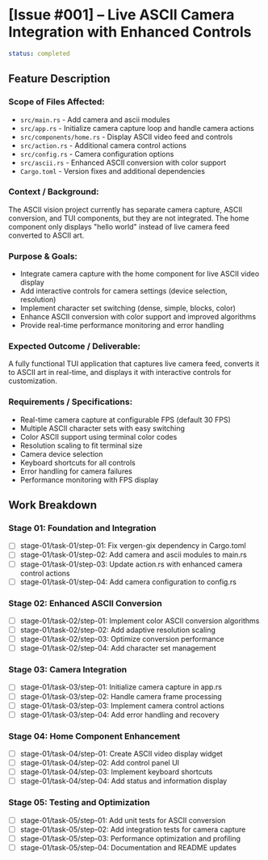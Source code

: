 # [Issue #001] – Live ASCII Camera Integration with Enhanced Controls

```yaml
status: completed
```

## Feature Description

### Scope of Files Affected:
- `src/main.rs` - Add camera and ascii modules
- `src/app.rs` - Initialize camera capture loop and handle camera actions
- `src/components/home.rs` - Display ASCII video feed and controls
- `src/action.rs` - Additional camera control actions
- `src/config.rs` - Camera configuration options
- `src/ascii.rs` - Enhanced ASCII conversion with color support
- `Cargo.toml` - Version fixes and additional dependencies

### Context / Background:
The ASCII vision project currently has separate camera capture, ASCII conversion, and TUI components, but they are not integrated. The home component only displays "hello world" instead of live camera feed converted to ASCII art.

### Purpose & Goals:
- Integrate camera capture with the home component for live ASCII video display
- Add interactive controls for camera settings (device selection, resolution)
- Implement character set switching (dense, simple, blocks, color)
- Enhance ASCII conversion with color support and improved algorithms
- Provide real-time performance monitoring and error handling

### Expected Outcome / Deliverable:
A fully functional TUI application that captures live camera feed, converts it to ASCII art in real-time, and displays it with interactive controls for customization.

### Requirements / Specifications:
- Real-time camera capture at configurable FPS (default 30 FPS)
- Multiple ASCII character sets with easy switching
- Color ASCII support using terminal color codes
- Resolution scaling to fit terminal size
- Camera device selection
- Keyboard shortcuts for all controls
- Error handling for camera failures
- Performance monitoring with FPS display

## Work Breakdown

### Stage 01: Foundation and Integration
- [ ] stage-01/task-01/step-01: Fix vergen-gix dependency in Cargo.toml
- [ ] stage-01/task-01/step-02: Add camera and ascii modules to main.rs
- [ ] stage-01/task-01/step-03: Update action.rs with enhanced camera control actions
- [ ] stage-01/task-01/step-04: Add camera configuration to config.rs

### Stage 02: Enhanced ASCII Conversion
- [ ] stage-01/task-02/step-01: Implement color ASCII conversion algorithms
- [ ] stage-01/task-02/step-02: Add adaptive resolution scaling
- [ ] stage-01/task-02/step-03: Optimize conversion performance
- [ ] stage-01/task-02/step-04: Add character set management

### Stage 03: Camera Integration
- [ ] stage-01/task-03/step-01: Initialize camera capture in app.rs
- [ ] stage-01/task-03/step-02: Handle camera frame processing
- [ ] stage-01/task-03/step-03: Implement camera control actions
- [ ] stage-01/task-03/step-04: Add error handling and recovery

### Stage 04: Home Component Enhancement
- [ ] stage-01/task-04/step-01: Create ASCII video display widget
- [ ] stage-01/task-04/step-02: Add control panel UI
- [ ] stage-01/task-04/step-03: Implement keyboard shortcuts
- [ ] stage-01/task-04/step-04: Add status and information display

### Stage 05: Testing and Optimization
- [ ] stage-01/task-05/step-01: Add unit tests for ASCII conversion
- [ ] stage-01/task-05/step-02: Add integration tests for camera capture
- [ ] stage-01/task-05/step-03: Performance optimization and profiling
- [ ] stage-01/task-05/step-04: Documentation and README updates
